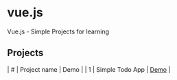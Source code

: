 # vue.js
Vue.js - Simple Projects for learning

## Projects

| # | Project name | Demo |
| 1 | Simple Todo App | <a href="https://tbrylinski.pl" target="_blank">Demo</a> |
